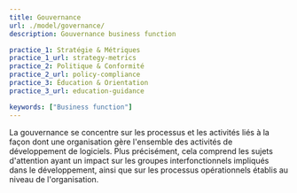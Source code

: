 ```yaml
---
title: Gouvernance
url: ./model/governance/
description: Gouvernance business function

practice_1: Stratégie & Métriques
practice_1_url: strategy-metrics
practice_2: Politique & Conformité
practice_2_url: policy-compliance
practice_3: Éducation & Orientation
practice_3_url: education-guidance

keywords: ["Business function"]
---
```


La gouvernance se concentre sur les processus et les activités liés à la façon dont une organisation gère l'ensemble des activités de développement de logiciels. Plus précisément, cela comprend les sujets d'attention ayant un impact sur les groupes interfonctionnels impliqués dans le développement, ainsi que sur les processus opérationnels établis au niveau de l'organisation.

